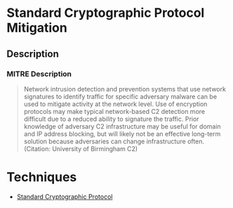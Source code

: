 
# Standard Cryptographic Protocol Mitigation

## Description

### MITRE Description

> Network intrusion detection and prevention systems that use network signatures to identify traffic for specific adversary malware can be used to mitigate activity at the network level. Use of encryption protocols may make typical network-based C2 detection more difficult due to a reduced ability to signature the traffic. Prior knowledge of adversary C2 infrastructure may be useful for domain and IP address blocking, but will likely not be an effective long-term solution because adversaries can change infrastructure often. (Citation: University of Birmingham C2)


# Techniques


* [Standard Cryptographic Protocol](../techniques/Standard-Cryptographic-Protocol.md)

